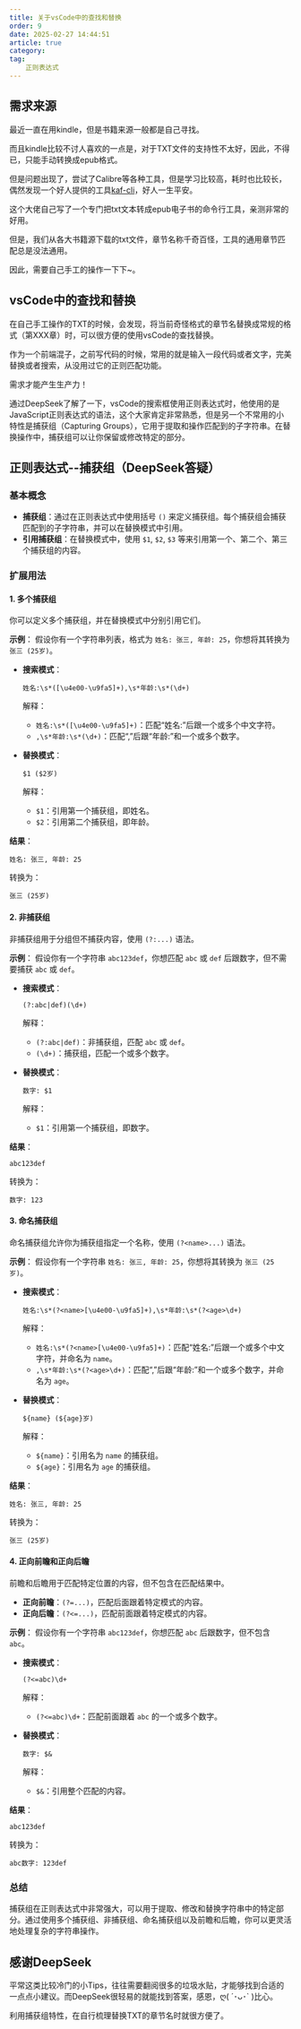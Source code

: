 ```yaml
---
title: 关于vsCode中的查找和替换
order: 9
date: 2025-02-27 14:44:51
article: true
category: 
tag: 
    正则表达式
---
```


## 需求来源

最近一直在用kindle，但是书籍来源一般都是自己寻找。

而且kindle比较不讨人喜欢的一点是，对于TXT文件的支持性不太好，因此，不得已，只能手动转换成epub格式。

但是问题出现了，尝试了Calibre等各种工具，但是学习比较高，耗时也比较长，偶然发现一个好人提供的工具[kaf-cli](https://github.com/ystyle/kaf-cli)，好人一生平安。

这个大佬自己写了一个专门把txt文本转成epub电子书的命令行工具，亲测非常的好用。

但是，我们从各大书籍源下载的txt文件，章节名称千奇百怪，工具的通用章节匹配总是没法通用。

因此，需要自己手工的操作一下下~。

## vsCode中的查找和替换

在自己手工操作的TXT的时候，会发现，将当前奇怪格式的章节名替换成常规的格式（第XXX章）时，可以很方便的使用vsCode的查找替换。

作为一个前端混子，之前写代码的时候，常用的就是输入一段代码或者文字，完美替换或者搜索，从没用过它的正则匹配功能。

需求才能产生生产力！

通过DeepSeek了解了一下，vsCode的搜索框使用正则表达式时，他使用的是JavaScript正则表达式的语法，这个大家肯定非常熟悉，但是另一个不常用的小特性是捕获组（Capturing Groups），它用于提取和操作匹配到的子字符串。在替换操作中，捕获组可以让你保留或修改特定的部分。

## 正则表达式--捕获组（DeepSeek答疑）

### 基本概念

- **捕获组**：通过在正则表达式中使用括号 `()` 来定义捕获组。每个捕获组会捕获匹配到的子字符串，并可以在替换模式中引用。
- **引用捕获组**：在替换模式中，使用 `$1`, `$2`, `$3` 等来引用第一个、第二个、第三个捕获组的内容。

### 扩展用法

#### 1. 多个捕获组

你可以定义多个捕获组，并在替换模式中分别引用它们。

**示例**：
假设你有一个字符串列表，格式为 `姓名: 张三, 年龄: 25`，你想将其转换为 `张三 (25岁)`。

- **搜索模式**：

  ```regex
  姓名:\s*([\u4e00-\u9fa5]+),\s*年龄:\s*(\d+)
  ```

  解释：
  - `姓名:\s*([\u4e00-\u9fa5]+)`：匹配“姓名:”后跟一个或多个中文字符。
  - `,\s*年龄:\s*(\d+)`：匹配“,”后跟“年龄:”和一个或多个数字。

- **替换模式**：

  ```regex
  $1 ($2岁)
  ```

  解释：
  - `$1`：引用第一个捕获组，即姓名。
  - `$2`：引用第二个捕获组，即年龄。

**结果**：

```
姓名: 张三, 年龄: 25
```

转换为：

```
张三 (25岁)
```

#### 2. 非捕获组

非捕获组用于分组但不捕获内容，使用 `(?:...)` 语法。

**示例**：
假设你有一个字符串 `abc123def`，你想匹配 `abc` 或 `def` 后跟数字，但不需要捕获 `abc` 或 `def`。

- **搜索模式**：

  ```regex
  (?:abc|def)(\d+)
  ```

  解释：
  - `(?:abc|def)`：非捕获组，匹配 `abc` 或 `def`。
  - `(\d+)`：捕获组，匹配一个或多个数字。

- **替换模式**：

  ```regex
  数字: $1
  ```

  解释：
  - `$1`：引用第一个捕获组，即数字。

**结果**：

```
abc123def
```

转换为：

```
数字: 123
```

#### 3. 命名捕获组

命名捕获组允许你为捕获组指定一个名称，使用 `(?<name>...)` 语法。

**示例**：
假设你有一个字符串 `姓名: 张三, 年龄: 25`，你想将其转换为 `张三 (25岁)`。

- **搜索模式**：

  ```regex
  姓名:\s*(?<name>[\u4e00-\u9fa5]+),\s*年龄:\s*(?<age>\d+)
  ```

  解释：
  - `姓名:\s*(?<name>[\u4e00-\u9fa5]+)`：匹配“姓名:”后跟一个或多个中文字符，并命名为 `name`。
  - `,\s*年龄:\s*(?<age>\d+)`：匹配“,”后跟“年龄:”和一个或多个数字，并命名为 `age`。

- **替换模式**：

  ```regex
  ${name} (${age}岁)
  ```

  解释：
  - `${name}`：引用名为 `name` 的捕获组。
  - `${age}`：引用名为 `age` 的捕获组。

**结果**：

```
姓名: 张三, 年龄: 25
```

转换为：

```
张三 (25岁)
```

#### 4. 正向前瞻和正向后瞻

前瞻和后瞻用于匹配特定位置的内容，但不包含在匹配结果中。

- **正向前瞻**：`(?=...)`，匹配后面跟着特定模式的内容。
- **正向后瞻**：`(?<=...)`，匹配前面跟着特定模式的内容。

**示例**：
假设你有一个字符串 `abc123def`，你想匹配 `abc` 后跟数字，但不包含 `abc`。

- **搜索模式**：

  ```regex
  (?<=abc)\d+
  ```

  解释：
  - `(?<=abc)\d+`：匹配前面跟着 `abc` 的一个或多个数字。

- **替换模式**：

  ```regex
  数字: $&
  ```

  解释：
  - `$&`：引用整个匹配的内容。

**结果**：

```
abc123def
```

转换为：

```
abc数字: 123def
```

### 总结

捕获组在正则表达式中非常强大，可以用于提取、修改和替换字符串中的特定部分。通过使用多个捕获组、非捕获组、命名捕获组以及前瞻和后瞻，你可以更灵活地处理复杂的字符串操作。

## 感谢DeepSeek

平常这类比较冷门的小Tips，往往需要翻阅很多的垃圾水贴，才能够找到合适的一点点小建议。而DeepSeek很轻易的就能找到答案，感恩，ღ( ´･ᴗ･` )比心。

利用捕获组特性，在自行梳理替换TXT的章节名时就很方便了。
